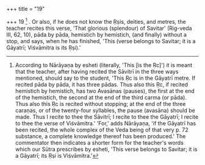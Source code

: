+++
title = "19"

+++
19 [^9] . Or also, if he does not know the Ṛṣis, deities, and metres, the teacher recites this verse, 'That glorious (splendour) of Savitar' (Rig-veda III, 62, 10), pāda by pāda, hemistich by hemistich, (and finally) without a stop, and says, when he has finished, 'This (verse belongs to Savitar; it is a Gāyatrī; Viśvāmitra is its Ṛṣi).'


[^9]:  According to Nārāyaṇa by esheti (literally, 'This [is the Ṛc]') it is meant that the teacher, after having recited the Sāvitrī in the three ways mentioned, should say to the student, 'This Ṛc is in the Gāyatrī metre. If recited pāda by pāda, it has three pādas. Thus also this Ṛc, if recited hemistich by hemistich, has two Avasānas (pauses), the first at the end of the hemistich, the second at the end of the third carma (or pāda). Thus also this Ṛc is recited without stopping; at the end of the three caraṇas, or of the twenty-four syllables, the pause (avasāna) should be made. Thus I recite to thee the Sāvitrī; I recite to thee the Gāyatrī; I recite to thee the verse of Viśvāmitra.' 'For,' adds Nārāyaṇa, 'if the Gāyatrī has been recited, the whole complex of the Veda being of that very p. 72 substance, a complete knowledge thereof has been produced.' The commentator then indicates a shorter form for the teacher's words which our Sūtra prescribes by esheti, 'This verse belongs to Savitar; it is a Gāyatrī; its Ṛṣi is Viśvāmitra.'
